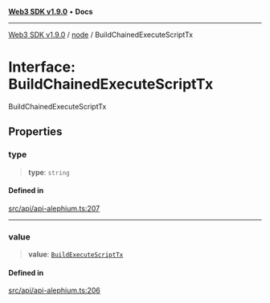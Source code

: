 [**Web3 SDK v1.9.0**](../../../README.md) • **Docs**

***

[Web3 SDK v1.9.0](../../../globals.md) / [node](../README.md) / BuildChainedExecuteScriptTx

# Interface: BuildChainedExecuteScriptTx

BuildChainedExecuteScriptTx

## Properties

### type

> **type**: `string`

#### Defined in

[src/api/api-alephium.ts:207](https://github.com/Mystic-Nayy/alephium-web3/blob/ee41f5e0e7d7fb0b155fe62f05b2ac03772895ca/packages/web3/src/api/api-alephium.ts#L207)

***

### value

> **value**: [`BuildExecuteScriptTx`](BuildExecuteScriptTx.md)

#### Defined in

[src/api/api-alephium.ts:206](https://github.com/Mystic-Nayy/alephium-web3/blob/ee41f5e0e7d7fb0b155fe62f05b2ac03772895ca/packages/web3/src/api/api-alephium.ts#L206)
